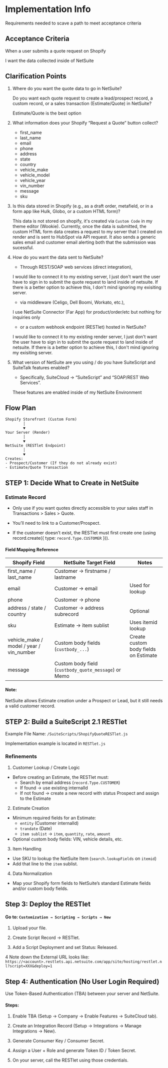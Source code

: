 # Implementation Info
Requirements needed to scave a path to meet acceptance criteria

## Acceptance Criteria
When a user submits a quote request on Shopify

I want the data collected inside of NetSuite

## Clarification Points
1. Where do you want the quote data to go in NetSuite?

    Do you want each quote request to create a lead/prospect record, a custom record, or a sales transaction (Estimate/Quote) in NetSuite?

    Estimate/Quote is the best option

2. What information does your Shopify “Request a Quote” button collect?

    - first_name
    - last_name
    - email
    - phone
    - address
    - state
    - country
    - vehicle_make
    - vehicle_model
    - vehicle_year
    - vin_number
    - message
    - sku

3. Is this data stored in Shopify (e.g., as a draft order, metafield, or in a form app like Hulk, Globo, or a custom HTML form)?

    This data is not stored on shopify, it's created via `Custom Code` in my theme editor (Wookie). Currently, once the data is submitted, the custom HTML form data creates a request to my server that I created on render and is sent to HubSpot via API request. It also sends a generic sales email and customer email alerting both that the submission was sucessful.

4. How do you want the data sent to NetSuite? 
    - Through REST/SOAP web services (direct integration),

    I would like to connect it to my existing server, I just don't want the user have to sign in to submit the quote request to land inside of netsuite. If there is a better option to achieve this, I don't mind ignoring my exisiting server.

    - via middleware (Celigo, Dell Boomi, Workato, etc.),

    I use NetSuite Connector (Far App) for product/order/etc but nothing for inquiries only 

    - or a custom webhook endpoint (RESTlet) hosted in NetSuite?

    I would like to connect it to my existing render server, I just don't want the user have to sign in to submit the quote request to land inside of netsuite. If there is a better option to achieve this, I don't mind ignoring my exisiting server.

5. What version of NetSuite are you using / do you have SuiteScript and SuiteTalk features enabled?

    - Specifically, SuiteCloud → “SuiteScript” and “SOAP/REST Web Services”.
    
    These features are enabled inside of my NetSuite Environment


## Flow Plan
```
Shopify Storefront (Custom Form)
        │
        ▼
Your Server (Render)
        │
        ▼
NetSuite (RESTlet Endpoint)
        │
        ▼
Creates:
- Prospect/Customer (If they do not already exist)
- Estimate/Quote Transaction
```

## STEP 1: Decide What to Create in NetSuite
### Estimate Record

- Only use if you want quotes directly accessible to your sales staff in Transactions > Sales > Quote.

- You’ll need to link to a Customer/Prospect.

- If the customer doesn’t exist, the RESTlet must first create one (using record.create({ type: `record.Type.CUSTOMER` })).

#### Field Mapping Reference

| Shopify Field                            | NetSuite Target Field                                | Notes                                 |
| ---------------------------------------- | ---------------------------------------------------- | ------------------------------------- |
| first_name / last_name                   | Customer → firstname / lastname                      |                                       |
| email                                    | Customer → email                                     | Used for lookup                       |
| phone                                    | Customer → phone                                     |                                       |
| address / state / country                | Customer → address subrecord                         | Optional                              |
| sku                                      | Estimate → item sublist                              | Uses itemid lookup                    |
| vehicle_make / model / year / vin_number | Custom body fields (`custbody_...`)                  | Create custom body fields on Estimate |
| message                                  | Custom body field (`custbody_quote_message`) or Memo |                                       |


#### Note: 

NetSuite allows Estimate creation under a Prospect or Lead, but it still needs a valid customer record.

## STEP 2: Build a SuiteScript 2.1 RESTlet

Example File Name: `/SuiteScripts/ShopifyQuoteRESTlet.js`

Implementation example is located in `RESTlet.js`

### Refinements
1. Customer Lookup / Create Logic

- Before creating an Estimate, the RESTlet must:
    - Search by email address (`record.Type.CUSTOMER`)
    - If found → use existing internalId
    - If not found → create a new record with status Prospect and assign to the Estimate

2. Estimate Creation
- Minimum required fields for an Estimate:
    - `entity` (Customer internalId)
    - `trandate` (Date)
    - `item sublist` → `item`, `quantity`, `rate`, `amount`
- Optional custom body fields: VIN, vehicle details, etc.

3. Item Handling
- Use SKU to lookup the NetSuite Item (`search.lookupFields` on `itemid`)
- Add that line to the `item` sublist.

4. Data Normalization
- Map your Shopify form fields to NetSuite’s standard Estimate fields and/or custom body fields.

## Step 3: Deploy the RESTlet

#### Go to: `Customization → Scripting → Scripts → New`

1. Upload your file.

2. Create Script Record → RESTlet.

3. Add a Script Deployment and set Status: Released.

4 Note down the External URL looks like:
`https://<account>.restlets.api.netsuite.com/app/site/hosting/restlet.nl?script=XXX&deploy=1`

## Step 4: Authentication (No User Login Required)

Use Token-Based Authentication (TBA) between your server and NetSuite.

#### Steps:

1. Enable TBA (Setup → Company → Enable Features → SuiteCloud tab).

2. Create an Integration Record (Setup → Integrations → Manage Integrations → New).

3. Generate Consumer Key / Consumer Secret.

4. Assign a User + Role and generate Token ID / Token Secret.

5. On your server, call the RESTlet using those credentials.


